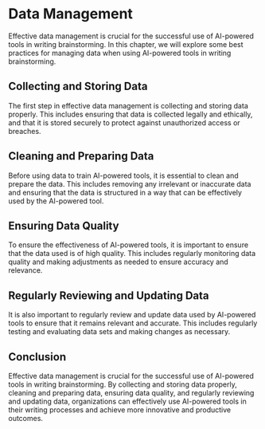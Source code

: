Data Management
================================================================

Effective data management is crucial for the successful use of AI-powered tools in writing brainstorming. In this chapter, we will explore some best practices for managing data when using AI-powered tools in writing brainstorming.

Collecting and Storing Data
---------------------------

The first step in effective data management is collecting and storing data properly. This includes ensuring that data is collected legally and ethically, and that it is stored securely to protect against unauthorized access or breaches.

Cleaning and Preparing Data
---------------------------

Before using data to train AI-powered tools, it is essential to clean and prepare the data. This includes removing any irrelevant or inaccurate data and ensuring that the data is structured in a way that can be effectively used by the AI-powered tool.

Ensuring Data Quality
---------------------

To ensure the effectiveness of AI-powered tools, it is important to ensure that the data used is of high quality. This includes regularly monitoring data quality and making adjustments as needed to ensure accuracy and relevance.

Regularly Reviewing and Updating Data
-------------------------------------

It is also important to regularly review and update data used by AI-powered tools to ensure that it remains relevant and accurate. This includes regularly testing and evaluating data sets and making changes as necessary.

Conclusion
----------

Effective data management is crucial for the successful use of AI-powered tools in writing brainstorming. By collecting and storing data properly, cleaning and preparing data, ensuring data quality, and regularly reviewing and updating data, organizations can effectively use AI-powered tools in their writing processes and achieve more innovative and productive outcomes.
